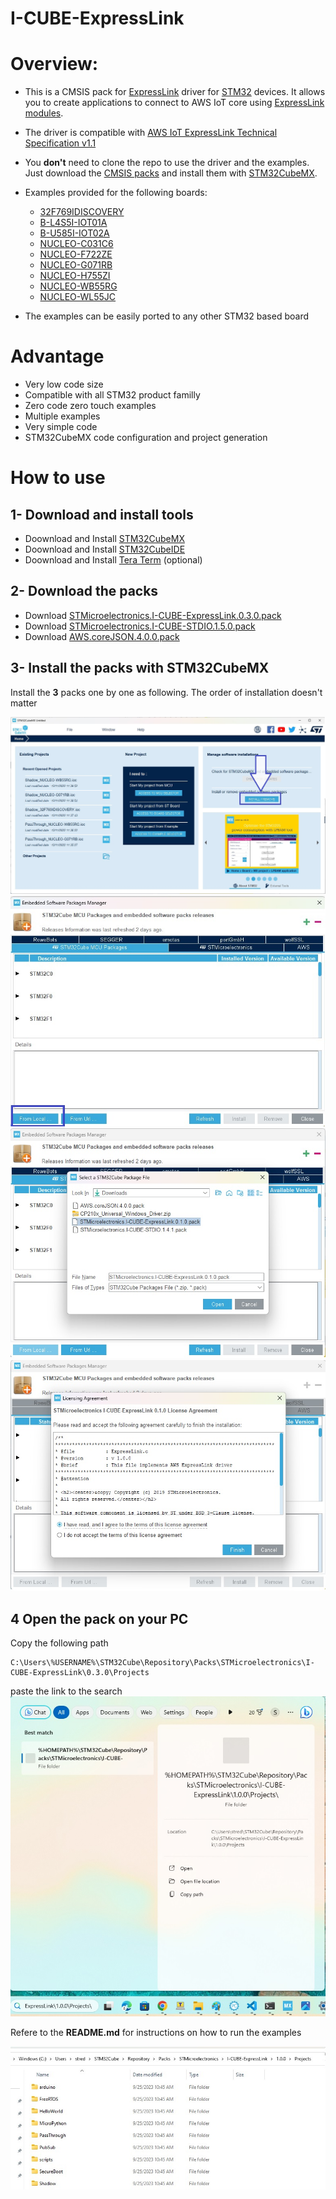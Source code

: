 ﻿# I-CUBE-ExpressLink

# Overview:
* This is a CMSIS pack for [ExpressLink](https://aws.amazon.com/iot-expresslink/) driver for [STM32](https://www.st.com/en/microcontrollers-microprocessors/stm32-32-bit-arm-cortex-mcus.html) devices. It allows you to create applications to connect to AWS IoT core using [ExpressLink modules](https://devices.amazonaws.com/search?page=1&sv=iotxplnk).

* The driver is compatible with [AWS IoT ExpressLink Technical Specification v1.1](https://aws.amazon.com/about-aws/whats-new/2022/11/aws-iot-expresslink-technical-specification-v1-1-released/)

* You **don't** need to clone the repo to use the driver and the examples. Just download the [CMSIS packs](https://github.com/SlimJallouli/I-CUBE-ExpressLink#2--download-the-packs) and install them with [STM32CubeMX](https://www.st.com/stm32cubemx). 

* Examples provided for the following boards:
    * [32F769IDISCOVERY](https://www.st.com/en/evaluation-tools/32f769idiscovery.html)
    * [B-L4S5I-IOT01A](https://www.st.com/en/evaluation-tools/b-l4s5i-iot01a.html)
    * [B-U585I-IOT02A](https://www.st.com/en/evaluation-tools/b-u585i-iot02a.html)
    * [NUCLEO-C031C6](https://www.st.com/en/evaluation-tools/nucleo-c031c6.html)
    * [NUCLEO-F722ZE](https://www.st.com/en/evaluation-tools/nucleo-f722ze.html)
    * [NUCLEO-G071RB](https://www.st.com/en/evaluation-tools/nucleo-g071rb.html)
    * [NUCLEO-H755ZI](https://www.st.com/en/evaluation-tools/nucleo-h755zi-q.html)
    * [NUCLEO-WB55RG](https://www.st.com/en/evaluation-tools/nucleo-wb55rg.html)
    * [NUCLEO-WL55JC](https://www.st.com/en/evaluation-tools/nucleo-wl55jc.html)

* The examples can be easily ported to any other STM32 based board

# Advantage
* Very low code size
* Compatible with all STM32 product familly
* Zero code zero touch examples
* Multiple examples
* Very simple code
* STM32CubeMX code configuration and project generation

# How to use
## 1- Download and install tools
* Doownload and Install [STM32CubeMX](https://www.st.com/stm32cubemx)
* Doownload and Install [STM32CubeIDE](https://www.st.com/stm32cubeide)
* Doownload and Install [Tera Term](https://osdn.net/projects/ttssh2/downloads/74780/teraterm-4.106.exe/) (optional)

## 2- Download the packs
* Download [STMicroelectronics.I-CUBE-ExpressLink.0.3.0.pack](https://github.com/SlimJallouli/I-CUBE-ExpressLink/raw/main/I-CUBE-ExpressLink/STMicroelectronics.I-CUBE-ExpressLink.0.3.0.pack)
* Download [STMicroelectronics.I-CUBE-STDIO.1.5.0.pack](https://github.com/stm32-hotspot/I-CUBE-STDIO/blob/main/Pack/STMicroelectronics.I-CUBE-STDIO.1.5.0.pack?raw=true)
* Download [AWS.coreJSON.4.0.0.pack](https://freertos-cmsis-packs.s3.us-west-2.amazonaws.com/AWS.coreJSON.4.0.0.pack)

## 3- Install the packs with STM32CubeMX
Install the **3** packs one by one as following. The order of installation doesn't matter

![Install Remove](./Resources/Install_Pack_01.jpg)
![From local](./Resources/Install_Pack_02.jpg)
![Select the pack](./Resources/Install_Pack_03.jpg)
![Finish](./Resources/Install_Pack_04.jpg)

## 4 Open the pack on your PC
Copy the following path
```
C:\Users\%USERNAME%\STM32Cube\Repository\Packs\STMicroelectronics\I-CUBE-ExpressLink\0.3.0\Projects
```

paste the link to the search ![bar](./Resources//OpenRepo.jpg)


Refere to the **README.md** for instructions on how to run the examples

 ![Projects](./Resources/Projects.jpg)





